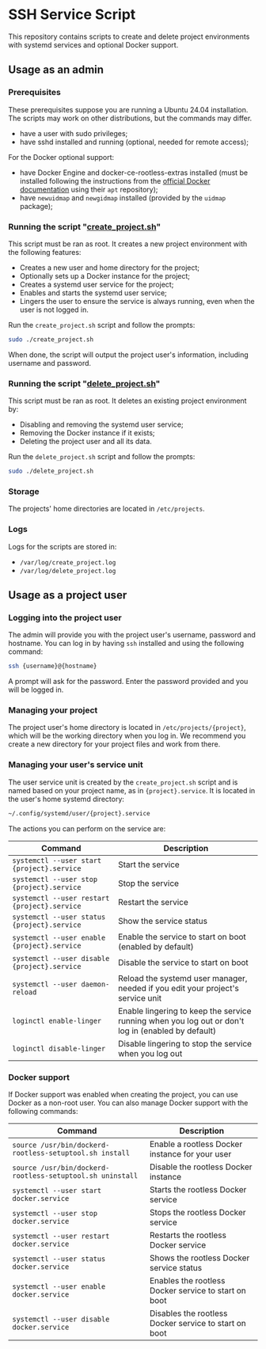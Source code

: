 # SSH Service Script

This repository contains scripts to create and delete project environments with systemd services and optional Docker support.

## Usage as an admin

### Prerequisites

These prerequisites suppose you are running a Ubuntu 24.04 installation. The scripts may work on other distributions, but the commands may differ.

- have a user with sudo privileges;
- have sshd installed and running (optional, needed for remote access);

For the Docker optional support:

- have Docker Engine and docker-ce-rootless-extras installed (must be installed following the instructions from the [official Docker documentation](https://docs.docker.com/engine/install/ubuntu/) using their `apt` repository);
- have `newuidmap` and `newgidmap` installed (provided by the `uidmap` package);

### Running the script "[create_project.sh](create_project.sh)"

This script must be ran as root. It creates a new project environment with the following features:

- Creates a new user and home directory for the project;
- Optionally sets up a Docker instance for the project;
- Creates a systemd user service for the project;
- Enables and starts the systemd user service;
- Lingers the user to ensure the service is always running, even when the user is not logged in.

Run the `create_project.sh` script and follow the prompts:

```sh
sudo ./create_project.sh
```

When done, the script will output the project user's information, including username and password.

### Running the script "[delete_project.sh](delete_project.sh)"

This script must be ran as root. It deletes an existing project environment by:

- Disabling and removing the systemd user service;
- Removing the Docker instance if it exists;
- Deleting the project user and all its data.

Run the `delete_project.sh` script and follow the prompts:

```sh
sudo ./delete_project.sh
```

### Storage

The projects' home directories are located in `/etc/projects`.

### Logs

Logs for the scripts are stored in:

- `/var/log/create_project.log`
- `/var/log/delete_project.log`

## Usage as a project user

### Logging into the project user

The admin will provide you with the project user's username, password and hostname. You can log in by having `ssh` installed and using the following command:

```sh
ssh {username}@{hostname}
```

A prompt will ask for the password. Enter the password provided and you will be logged in.

### Managing your project

The project user's home directory is located in `/etc/projects/{project}`, which will be the working directory when you log in. We recommend you create a new directory for your project files and work from there.

### Managing your user's service unit

The user service unit is created by the `create_project.sh` script and is named based on your project name, as in  `{project}.service`. It is located in the user's home systemd directory:

```sh
~/.config/systemd/user/{project}.service
```

The actions you can perform on the service are:

| Command | Description |
| --- | --- |
| `systemctl --user start {project}.service` | Start the service |
| `systemctl --user stop {project}.service` | Stop the service |
| `systemctl --user restart {project}.service` | Restart the service |
| `systemctl --user status {project}.service` | Show the service status |
| `systemctl --user enable {project}.service` | Enable the service to start on boot (enabled by default) |
| `systemctl --user disable {project}.service` | Disable the service to start on boot |
| `systemctl --user daemon-reload` | Reload the systemd user manager, needed if you edit your project's service unit |
| `loginctl enable-linger` | Enable lingering to keep the service running when you log out or don't log in (enabled by default) |
| `loginctl disable-linger` | Disable lingering to stop the service when you log out |

### Docker support

If Docker support was enabled when creating the project, you can use Docker as a non-root user. You can also manage Docker support with the following commands:

| Command | Description |
| --- | --- |
| `source /usr/bin/dockerd-rootless-setuptool.sh install` | Enable a rootless Docker instance for your user |
| `source /usr/bin/dockerd-rootless-setuptool.sh uninstall` | Disable the rootless Docker instance |
| `systemctl --user start docker.service` | Starts the rootless Docker service |
| `systemctl --user stop docker.service` | Stops the rootless Docker service |
| `systemctl --user restart docker.service` | Restarts the rootless Docker service |
| `systemctl --user status docker.service` | Shows the rootless Docker service status |
| `systemctl --user enable docker.service` | Enables the rootless Docker service to start on boot |
| `systemctl --user disable docker.service` | Disables the rootless Docker service to start on boot |
